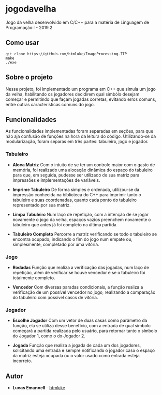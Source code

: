 # jogodavelha
Jogo da velha desenvolvido em C/C++ para a matéria de Linguagem de Programação I - 2019.2 

## Como usar

```
git clone https://github.com/htmluke/ImageProcessing-ITP
make
./exe
```

## Sobre o projeto
Nesse projeto, foi implementado um programa em C++ que simula um jogo da velha, habilitando os jogadores decidirem qual simbólo desejam começar e permitindo que façam jogadas corretas, evitando erros comuns, entre outras características comuns do jogo.

## Funcionalidades
As funcionalidades implementadas foram separadas em seções, para que não aja confusão de funções na hora da leitura do código. Utilizando-se da modularização, foram separas em três partes: tabuleiro, jogo e jogador.

### Tabuleiro

* **Aloca Matriz**
  Com o intuito de se ter um controle maior com o gasto de memória, foi realizado uma alocação dinâmica do espaço do tabuleiro para que, em seguida, pudesse ser utilizado de sua matriz para impressões e implementações de variáveis.

* **Imprime Tabuleiro**
  De forma simples e ordenada, utilizou-se da impressão conhecida na biblioteca do C++ para imprimir tanto o tabuleiro e suas coordenadas, quanto cada ponto do tabuleiro representado por sua matriz.
  
* **Limpa Tabuleiro**
  Num laço de repetição, com a intenção de se jogar novamente o jogo da velha, espaços vazios preenchem novamente o tabuleiro que antes já foi completo na última partida.
 
* **Tabuleiro Completo**
  Percorre a matriz verificando se todo o tabuleiro se encontra ocupado, indicando o fim do jogo num empate ou, simplesmente, completado por uma vitória.

### Jogo

* **Rodadas**
  Função que realiza a verificação das jogadas, num laço de repetição, além de verificar se houve vencedor e se o tabuleiro foi totalmente completo.

* **Vencedor**
  Com diversas paradas condicionais, a função realiza a verificação de um possível vencedor no jogo, realizando a comparação do tabuleiro com possível casos de vitória.

### Jogador

* **Escolhe Jogador**
  Com um vetor de duas casas como parâmetro da função, ela se utiliza desse benefício, com a entrada de qual símbolo começará a partida realizada pelo usuário, para retornar tanto o símbolo do Jogador 1, como o do Jogador 2.

* **Jogada**
  Função que realiza a jogada de cada um dos jogadores, solicitando uma entrada e sempre notificando o jogador caso o espaço da matriz esteja ocupada ou o valor usado como entrada esteja incorreto.

## Autor

* **Lucas Emanoell** - [htmluke](https://github.com/htmluke)
